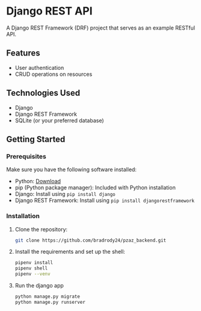 # Django REST API

A Django REST Framework (DRF) project that serves as an example RESTful API.

## Features

- User authentication
- CRUD operations on resources

## Technologies Used

- Django
- Django REST Framework
- SQLite (or your preferred database)

## Getting Started

### Prerequisites

Make sure you have the following software installed:

- Python: [Download](https://www.python.org/downloads/)
- pip (Python package manager): Included with Python installation
- Django: Install using `pip install django`
- Django REST Framework: Install using `pip install djangorestframework`

### Installation

1. Clone the repository:

   ```bash
   git clone https://github.com/bradrody24/pzaz_backend.git
   ```
2. Install the requirements and set up the shell:

   ```bash
   pipenv install
   pipenv shell
   pipenv --venv
   ```
3. Run the django app

   ```bash
   python manage.py migrate
   python manage.py runserver
   ```

